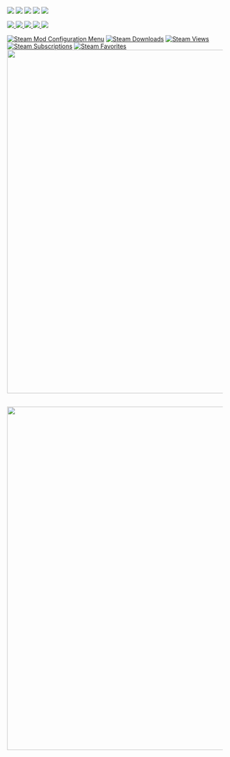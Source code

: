


<p align="center">

![](https://img.shields.io/github/stars/furkancaglayan/Calradian-Patrols-V2.svg) ![](https://img.shields.io/github/forks/furkancaglayan/Calradian-Patrols-V2.svg) ![](https://img.shields.io/github/tag/furkancaglayan/Calradian-Patrols-V2.svg) ![](https://img.shields.io/github/release/furkancaglayan/Calradian-Patrols-V2.svg) ![](https://img.shields.io/github/issues/furkancaglayan/Calradian-Patrols-V2.svg) 


 <a href="https://www.nexusmods.com/mountandblade2bannerlord/mods/3536" alt="NexusMods Calradian-Patrols-V2">
    <img src="https://img.shields.io/badge/NexusMods-Calradian%20Patrols%20V2-green.svg" />
  </a>
  <a href="https://www.nexusmods.com/mountandblade2bannerlord/mods/3536" alt="NexusMods Calradian-Patrols-V2">
    <img src="https://img.shields.io/endpoint?url=https%3A%2F%2Fnexusmods-version-pzk4e0ejol6j.runkit.sh%3FgameId%3Dmountandblade2bannerlord%26modId%3D3536" />
  </a>
  <a href="https://www.nexusmods.com/mountandblade2bannerlord/mods/3536" alt="NexusMods Calradian-Patrols-V2">
    <img src="https://img.shields.io/endpoint?url=https%3A%2F%2Fnexusmods-downloads-ayuqql60xfxb.runkit.sh%2F%3Ftype%3Dunique%26gameId%3D3174%26modId%3D3536" />
  </a>
  <a href="https://www.nexusmods.com/mountandblade2bannerlord/mods/3536" alt="NexusMods Calradian-Patrols-V2">
    <img src="https://img.shields.io/endpoint?url=https%3A%2F%2Fnexusmods-downloads-ayuqql60xfxb.runkit.sh%2F%3Ftype%3Dtotal%26gameId%3D3174%26modId%3D3536" />
  </a>
  <a href="https://www.nexusmods.com/mountandblade2bannerlord/mods/3536" alt="NexusMods Calradian-Patrols-V2">
    <img src="https://img.shields.io/endpoint?url=https%3A%2F%2Fnexusmods-downloads-ayuqql60xfxb.runkit.sh%2F%3Ftype%3Dviews%26gameId%3D3174%26modId%3D3536" />
  </a>

   <a href="https://steamcommunity.com/sharedfiles/filedetails/?id=2859407083"><img alt="Steam Mod Configuration Menu" src="https://img.shields.io/badge/Steam-Calradian%20Patrols%20V2-blue.svg" /></a>
  <a href="https://steamcommunity.com/sharedfiles/filedetails/?id=2859407083"><img alt="Steam Downloads" src="https://img.shields.io/steam/downloads/2859407083?label=Downloads&color=blue"></a>
  <a href="https://steamcommunity.com/sharedfiles/filedetails/?id=2859407083"><img alt="Steam Views" src="https://img.shields.io/steam/views/2859407083?label=Views&color=blue"></a>
  <a href="https://steamcommunity.com/sharedfiles/filedetails/?id=2859407083"><img alt="Steam Subscriptions" src="https://img.shields.io/steam/subscriptions/2859407083?label=Subscriptions&color=blue"></a>
  <a href="https://steamcommunity.com/sharedfiles/filedetails/?id=2859407083"><img alt="Steam Favorites" src="https://img.shields.io/steam/favorites/2859407083?label=Favorites&color=blue"></a>
  <img src="https://staticdelivery.nexusmods.com/mods/3174/images/3536/3536-1640761699-156913679.png" width="800">
  
  </br>
  <img src="https://staticdelivery.nexusmods.com/mods/3174/images/3536/3536-1653660875-364694916.png" width="800">
</p>
